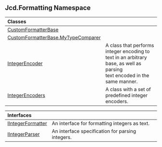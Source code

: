 ## Jcd.Formatting Namespace

| Classes | |
| :--- | :--- |
| [CustomFormatterBase](Jcd_Formatting_CustomFormatterBase.md 'Jcd.Formatting.CustomFormatterBase') |  |
| [CustomFormatterBase.MyTypeComparer](Jcd_Formatting_CustomFormatterBase_MyTypeComparer.md 'Jcd.Formatting.CustomFormatterBase.MyTypeComparer') |  |
| [IntegerEncoder](Jcd_Formatting_IntegerEncoder.md 'Jcd.Formatting.IntegerEncoder') | A class that performs integer encoding to text in an arbitrary base, as well as parsing<br/>text encoded in the same manner.<br/> |
| [IntegerEncoders](Jcd_Formatting_IntegerEncoders.md 'Jcd.Formatting.IntegerEncoders') | A class with a set of predefined integer encoders.<br/> |

| Interfaces | |
| :--- | :--- |
| [IIntegerFormatter](Jcd_Formatting_IIntegerFormatter.md 'Jcd.Formatting.IIntegerFormatter') | An interface for formatting integers as text.<br/> |
| [IIntegerParser](Jcd_Formatting_IIntegerParser.md 'Jcd.Formatting.IIntegerParser') | An interface specification for parsing integers.<br/> |
